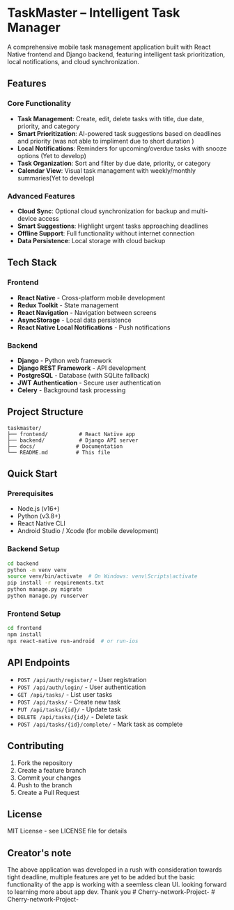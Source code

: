 # TaskMaster – Intelligent Task Manager

A comprehensive mobile task management application built with React Native frontend and Django backend, featuring intelligent task prioritization, local notifications, and cloud synchronization.

## Features

### Core Functionality
- **Task Management**: Create, edit, delete tasks with title, due date, priority, and category
- **Smart Prioritization**: AI-powered task suggestions based on deadlines and priority (was not able to impliment due to short duration )
- **Local Notifications**: Reminders for upcoming/overdue tasks with snooze options (Yet to develop)
- **Task Organization**: Sort and filter by due date, priority, or category
- **Calendar View**: Visual task management with weekly/monthly summaries(Yet to develop)

### Advanced Features
- **Cloud Sync**: Optional cloud synchronization for backup and multi-device access
- **Smart Suggestions**: Highlight urgent tasks approaching deadlines
- **Offline Support**: Full functionality without internet connection
- **Data Persistence**: Local storage with cloud backup

## Tech Stack

### Frontend
- **React Native** - Cross-platform mobile development
- **Redux Toolkit** - State management
- **React Navigation** - Navigation between screens
- **AsyncStorage** - Local data persistence
- **React Native Local Notifications** - Push notifications

### Backend
- **Django** - Python web framework
- **Django REST Framework** - API development
- **PostgreSQL** - Database (with SQLite fallback)
- **JWT Authentication** - Secure user authentication
- **Celery** - Background task processing

## Project Structure

```
taskmaster/
├── frontend/          # React Native app
├── backend/           # Django API server
├── docs/             # Documentation
└── README.md         # This file
```

## Quick Start

### Prerequisites
- Node.js (v16+)
- Python (v3.8+)
- React Native CLI
- Android Studio / Xcode (for mobile development)

### Backend Setup
```bash
cd backend
python -m venv venv
source venv/bin/activate  # On Windows: venv\Scripts\activate
pip install -r requirements.txt
python manage.py migrate
python manage.py runserver
```

### Frontend Setup
```bash
cd frontend
npm install
npx react-native run-android  # or run-ios
```

## API Endpoints

- `POST /api/auth/register/` - User registration
- `POST /api/auth/login/` - User authentication
- `GET /api/tasks/` - List user tasks
- `POST /api/tasks/` - Create new task
- `PUT /api/tasks/{id}/` - Update task
- `DELETE /api/tasks/{id}/` - Delete task
- `POST /api/tasks/{id}/complete/` - Mark task as complete

## Contributing

1. Fork the repository
2. Create a feature branch
3. Commit your changes
4. Push to the branch
5. Create a Pull Request

## License

MIT License - see LICENSE file for details 

## Creator's note

The above application was developed in a rush with consideration towards tight deadline, multiple features are yet to be added but the basic functionality of the app is working with a seemless clean UI.
looking forward to learning more about app dev.
Thank you #   C h e r r y - n e t w o r k - P r o j e c t -  
 #   C h e r r y - n e t w o r k - P r o j e c t -  
 